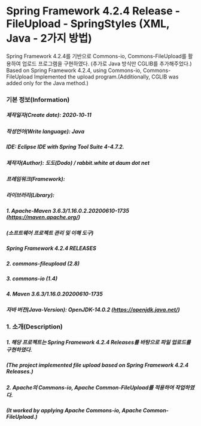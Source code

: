 # Spring Framework 4.2.4 Release - FileUpload - SpringStyles (XML, Java - 2가지 방법)
Spring Framework 4.2.4를 기반으로 Commons-io, Commons-FileUpload를 활용하여
업로드 프로그램을 구현하였다.
(추가로 Java 방식만 CGLIB를 추가해주었다.)
Based on Spring Framework 4.2.4, using Commons-io, Commons-FileUpload 
Implemented the upload program.(Additionally, CGLIB was added only for the Java method.)

### 기본 정보(Information)
##### 제작일자(Create date): 2020-10-11
##### 작성언어(Write language): Java
##### IDE: Eclipse IDE with Spring Tool Suite 4-4.7.2.
##### 제작자(Author): 도도(Dodo) / rabbit.white at daum dot net
##### 프레임워크(Framework): 
##### 라이브러리(Library): 
##### 1. Apache-Maven 3.6.3/1.16.0.2.20200610-1735 (https://maven.apache.org/)
##### (소프트웨어 프로젝트 관리 및 이해 도구)
##### Spring Framework 4.2.4 RELEASES
##### 2. commons-fileupload (2.8)
##### 3. commons-io (1.4)
##### 4. Maven 3.6.3/1.16.0.20200610-1735
##### 자바 버전(Java-Version): OpenJDK-14.0.2 (https://openjdk.java.net/)

### 1. 소개(Description)
##### 1. 해당 프로젝트는 Spring Framework 4.2.4 Releases를 바탕으로 파일 업로드를 구현하였다.
##### (The project implemented file upload based on Spring Framework 4.2.4 Releases.)
##### 2. Apache의 Commons-io, Apache Common-FileUpload를 적용하여 작업하였다.
##### (It worked by applying Apache Commons-io, Apache Common-FileUpload.)